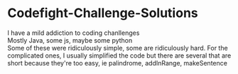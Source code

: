 # Codefight-Challenge-Solutions    
I have a mild addiction to coding chanllenges    
Mostly Java, some js, maybe some python   
Some of these were ridiculously simple, some are ridiculously hard. For the complicated ones, I usually simplified the code but there are several that are short because they're too easy, ie palindrome, addInRange, makeSentence
